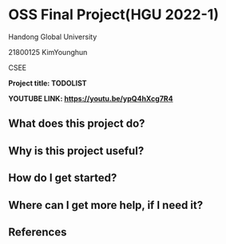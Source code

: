 # OSS Final Project(HGU 2022-1)

Handong Global University

21800125 KimYounghun

CSEE

**Project title: TODOLIST**  

**YOUTUBE LINK: https://youtu.be/ypQ4hXcg7R4**

## What does this project do?

## Why is this project useful?

## How do I get started?

## Where can I get more help, if I need it?

## References
